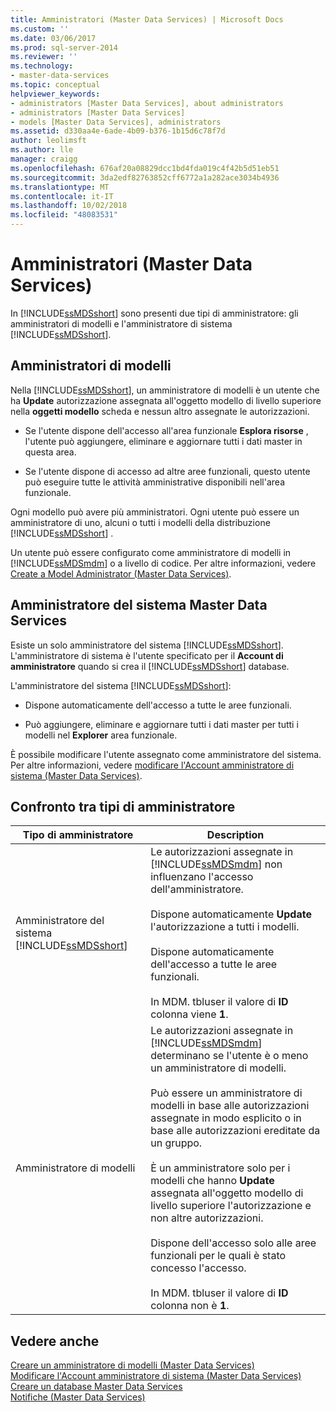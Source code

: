 ```yaml
---
title: Amministratori (Master Data Services) | Microsoft Docs
ms.custom: ''
ms.date: 03/06/2017
ms.prod: sql-server-2014
ms.reviewer: ''
ms.technology:
- master-data-services
ms.topic: conceptual
helpviewer_keywords:
- administrators [Master Data Services], about administrators
- administrators [Master Data Services]
- models [Master Data Services], administrators
ms.assetid: d330aa4e-6ade-4b09-b376-1b15d6c78f7d
author: leolimsft
ms.author: lle
manager: craigg
ms.openlocfilehash: 676af20a08829dcc1bd4fda019c4f42b5d51eb51
ms.sourcegitcommit: 3da2edf82763852cff6772a1a282ace3034b4936
ms.translationtype: MT
ms.contentlocale: it-IT
ms.lasthandoff: 10/02/2018
ms.locfileid: "48083531"
---
```

# <a name="administrators-master-data-services"></a>Amministratori (Master Data Services)
  In [!INCLUDE[ssMDSshort](../includes/ssmdsshort-md.md)] sono presenti due tipi di amministratore: gli amministratori di modelli e l'amministratore di sistema [!INCLUDE[ssMDSshort](../includes/ssmdsshort-md.md)].  
  
## <a name="model-administrators"></a>Amministratori di modelli  
 Nella [!INCLUDE[ssMDSshort](../includes/ssmdsshort-md.md)], un amministratore di modelli è un utente che ha **Update** autorizzazione assegnata all'oggetto modello di livello superiore nella **oggetti modello** scheda e nessun altro assegnate le autorizzazioni.  
  
-   Se l'utente dispone dell'accesso all'area funzionale **Esplora risorse** , l'utente può aggiungere, eliminare e aggiornare tutti i dati master in questa area.  
  
-   Se l'utente dispone di accesso ad altre aree funzionali, questo utente può eseguire tutte le attività amministrative disponibili nell'area funzionale.  
  
 Ogni modello può avere più amministratori. Ogni utente può essere un amministratore di uno, alcuni o tutti i modelli della distribuzione [!INCLUDE[ssMDSshort](../includes/ssmdsshort-md.md)] .  
  
 Un utente può essere configurato come amministratore di modelli in [!INCLUDE[ssMDSmdm](../includes/ssmdsmdm-md.md)] o a livello di codice. Per altre informazioni, vedere [Create a Model Administrator &#40;Master Data Services&#41;](create-a-model-administrator-master-data-services.md).  
  
## <a name="master-data-services-system-administrator"></a>Amministratore del sistema Master Data Services  
 Esiste un solo amministratore del sistema [!INCLUDE[ssMDSshort](../includes/ssmdsshort-md.md)]. L'amministratore di sistema è l'utente specificato per il **Account di amministratore** quando si crea il [!INCLUDE[ssMDSshort](../includes/ssmdsshort-md.md)] database.  
  
 L'amministratore del sistema [!INCLUDE[ssMDSshort](../includes/ssmdsshort-md.md)]:  
  
-   Dispone automaticamente dell'accesso a tutte le aree funzionali.  
  
-   Può aggiungere, eliminare e aggiornare tutti i dati master per tutti i modelli nel **Explorer** area funzionale.  
  
 È possibile modificare l'utente assegnato come amministratore del sistema. Per altre informazioni, vedere [modificare l'Account amministratore di sistema &#40;Master Data Services&#41;](../../2014/master-data-services/change-the-system-administrator-account-master-data-services.md).  
  
## <a name="comparing-administrator-types"></a>Confronto tra tipi di amministratore  
  
|Tipo di amministratore|Description|  
|------------------------|-----------------|  
|Amministratore del sistema [!INCLUDE[ssMDSshort](../includes/ssmdsshort-md.md)]|Le autorizzazioni assegnate in [!INCLUDE[ssMDSmdm](../includes/ssmdsmdm-md.md)] non influenzano l'accesso dell'amministratore.<br /><br /> Dispone automaticamente **Update** l'autorizzazione a tutti i modelli.<br /><br /> Dispone automaticamente dell'accesso a tutte le aree funzionali.<br /><br /> In MDM. tbluser il valore di **ID** colonna viene **1**.|  
|Amministratore di modelli|Le autorizzazioni assegnate in [!INCLUDE[ssMDSmdm](../includes/ssmdsmdm-md.md)] determinano se l'utente è o meno un amministratore di modelli.<br /><br /> Può essere un amministratore di modelli in base alle autorizzazioni assegnate in modo esplicito o in base alle autorizzazioni ereditate da un gruppo.<br /><br /> È un amministratore solo per i modelli che hanno **Update** assegnata all'oggetto modello di livello superiore l'autorizzazione e non altre autorizzazioni.<br /><br /> Dispone dell'accesso solo alle aree funzionali per le quali è stato concesso l'accesso.<br /><br /> In MDM. tbluser il valore di **ID** colonna non è **1**.|  
  
## <a name="see-also"></a>Vedere anche  
 [Creare un amministratore di modelli &#40;Master Data Services&#41;](create-a-model-administrator-master-data-services.md)   
 [Modificare l'Account amministratore di sistema &#40;Master Data Services&#41;](../../2014/master-data-services/change-the-system-administrator-account-master-data-services.md)   
 [Creare un database Master Data Services](install-windows/create-a-master-data-services-database.md)   
 [Notifiche &#40;Master Data Services&#41;](../../2014/master-data-services/notifications-master-data-services.md)  
  
  
